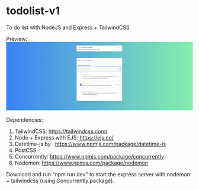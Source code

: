 # todolist-v1
 To do list with NodeJS and Express + TailwindCSS

Preview:
![My Image](preview.png)


Dependencies:
 1. TailwindCSS: https://tailwindcss.com/
 2. Node + Express with EJS: https://ejs.co/
 3. Datetime-js by : https://www.npmjs.com/package/datetime-js
 4. PostCSS.
 5. Concurrently: https://www.npmjs.com/package/concurrently
 6. Nodemon: https://www.npmjs.com/package/nodemon
 
 
Download and run "npm run dev" to start the express server with nodemon + tailwindcss (using Concurrently package).
